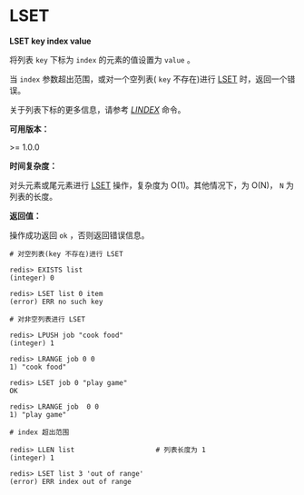 
# LSET

**LSET key index value**

将列表 `key` 下标为 `index` 的元素的值设置为 `value` 。

当 `index` 参数超出范围，或对一个空列表( `key` 不存在)进行 [LSET](#lset) 时，返回一个错误。

关于列表下标的更多信息，请参考 [_LINDEX_](lindex.html#lindex) 命令。

**可用版本：**

&gt;= 1.0.0

**时间复杂度：**

对头元素或尾元素进行 [LSET](#lset) 操作，复杂度为 O(1)。其他情况下，为 O(N)， `N` 为列表的长度。

**返回值：**

操作成功返回 `ok` ，否则返回错误信息。

```
# 对空列表(key 不存在)进行 LSET

redis> EXISTS list
(integer) 0

redis> LSET list 0 item
(error) ERR no such key

# 对非空列表进行 LSET

redis> LPUSH job "cook food"
(integer) 1

redis> LRANGE job 0 0
1) "cook food"

redis> LSET job 0 "play game"
OK

redis> LRANGE job  0 0
1) "play game"

# index 超出范围

redis> LLEN list                    # 列表长度为 1
(integer) 1

redis> LSET list 3 'out of range'
(error) ERR index out of range

```
